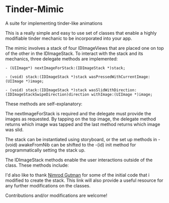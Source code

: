 # Tinder-Mimic
A suite for implementing tinder-like animations

This is a really simple and easy to use set of classes that enable a highly modifiable tinder mechanic to be incorporated into your app.

The mimic involves a stack of four IDImageViews that are placed one on top of the other in the IDImageStack. To interact with the stack and its mechanics, three delegate methods are implemented:

    - (UIImage*) nextImageForStack:(IDImageStack *)stack;

    - (void) stack:(IDImageStack *)stack wasPressedWithCurrentImage:(UIImage *)image;

    - (void) stack:(IDImageStack *)stack wasSlidWithDirection:(IDImageStackSwipeDirection)direction withImage:(UIImage *)image;
    
These methods are self-explanatory: 

The nextImageForStack is required and the delegate must provide the images as requested. By tapping on the top image, the delegate method returns which image was tapped and the last method returns which image was slid.

The stack can be instantiated using storyboard, or the set up methods in -(void) awakeFromNib can be shifted to the -(id) init method for programmatically setting the stack up. 

The IDImageStack methods enable the user interactions outside of the class. These methods include:






I'd also like to thank [Nimrod Gutman](http://guti.in/articles/creating-tinder-like-animations/) for some of the initial code that i modified to create the stack. This link will also provide a useful resource for any further modifications on the classes.

Contributions and/or modifications are welcome!